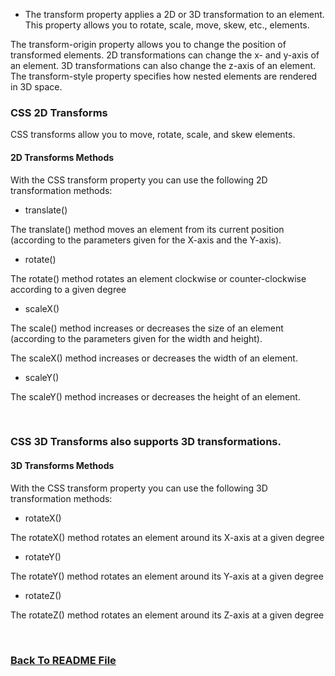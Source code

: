 * The transform property applies a 2D or 3D transformation to an element. This property allows you to rotate, scale, move, skew, etc., elements.

The transform-origin property allows you to change the position of transformed elements.
2D transformations can change the x- and y-axis of an element. 3D transformations can also change the z-axis of an element.
The transform-style property specifies how nested elements are rendered in 3D space.

### CSS 2D Transforms
CSS transforms allow you to move, rotate, scale, and skew elements.

#### 2D Transforms Methods
With the CSS transform property you can use the following 2D transformation methods:

* translate()

The translate() method moves an element from its current position (according to the parameters given for the X-axis and the Y-axis).

* rotate()

The rotate() method rotates an element clockwise or counter-clockwise according to a given degree

* scaleX()

The scale() method increases or decreases the size of an element (according to the parameters given for the width and height).

The scaleX()
 method increases or decreases the width of an element.

* scaleY()

The scaleY() method increases or decreases the height of an element.


<br>

 ### CSS 3D Transforms also supports 3D transformations.

#### 3D Transforms Methods
With the CSS transform property you can use the following 3D transformation methods:

* rotateX()  

The rotateX() method rotates an element around its X-axis at a given degree 

* rotateY() 

 The rotateY() method rotates an element around its Y-axis at a given degree

* rotateZ() 

The rotateZ() method rotates an element around its Z-axis at a given degree

<br>


### [Back To README File](https://raghadmustafa96.github.io/reading-notes)